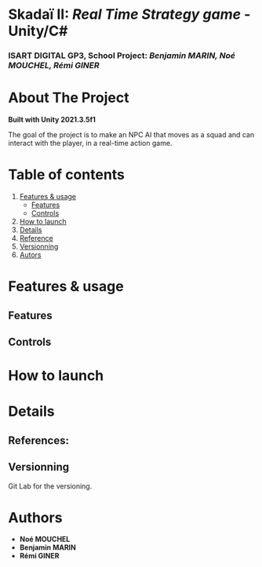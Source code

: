 # Skadaï II: *Real Time Strategy game* - **Unity/C#**
### ISART DIGITAL GP3, School Project: *Benjamin MARIN, Noé MOUCHEL, Rémi GINER*  


# About The Project 
**Built with Unity 2021.3.5f1**

The goal of the project is to make an NPC AI that moves as a squad and can interact with the player, in a real-time action game.

# Table of contents
1. [Features & usage](#features--usage)
    - [Features](#features)
    - [Controls](#controls)
3. [How to launch](#how-to-launch)
5. [Details](#details)
5. [Reference](#references)
6. [Versionning](#versionning)
6. [Autors](#authors)


# Features & usage

## Features

## Controls

# How to launch

# Details

## References:

## Versionning
Git Lab for the versioning.

# Authors
* **Noé MOUCHEL**
* **Benjamin MARIN**
* **Rémi GINER**